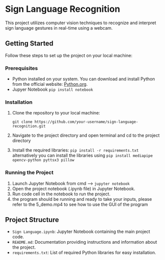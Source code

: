 # Sign Language Recognition

This project utilizes computer vision techniques to recognize and interpret sign language gestures in real-time using a webcam.

## Getting Started

Follow these steps to set up the project on your local machine:

### Prerequisites

- Python installed on your system. You can download and install Python from the official website: [Python.org](https://www.python.org/downloads/).
- Jupyer Notebook `pip install notebook`

### Installation

1. Clone the repository to your local machine:

       git clone https://github.com/your-username/sign-language-recognition.git
2. Navigate to the project directory and open terminal and cd to the project directory
3. Install the required libraries: `pip install -r requirements.txt`
   alternatively you can install the libraries using `pip install mediapipe opencv-python pyttsx3 pillow`

### Running the Project
1. Launch Jupyter Notebook from cmd --> `jupyter notebook`
2. Open the project notebook (.ipynb file) in Jupyter Notebook.
3. Run code cell in the notebook to run the project.
4. the program should be running and ready to take your inputs, please refer to the 5_demo.mp4 to see how to use the GUI of the program

## Project Structure

- `Sign Language.ipynb`: Jupyter Notebook containing the main project code.
- `README.md`: Documentation providing instructions and information about the project.
- `requirements.txt`: List of required Python libraries for easy installation.
